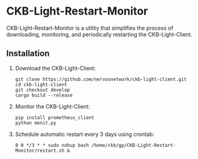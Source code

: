 # CKB-Light-Restart-Monitor

CKB-Light-Restart-Monitor is a utility that simplifies the process of downloading, monitoring, and periodically restarting the CKB-Light-Client.

## Installation

1. Download the CKB-Light-Client:

   ```shell
   git clone https://github.com/nervosnetwork/ckb-light-client.git
   cd ckb-light-client
   git checkout develop
   cargo build --release
   ```

2. Monitor the CKB-Light-Client:

   ```shell
   pip install prometheus_client
   python monit.py
   ```

3. Schedule automatic restart every 3 days using crontab:

   ```shell
   0 0 */3 * * sudo nohup bash /home/ckb/gp/CKB-Light-Restart-Monitor/restart.sh &
   ```



